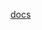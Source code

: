 [docs](https://raw.githubusercontent.com/MikalaiYatsyna/terraform-kubernetes-cert-manager/master/README.md ':include')
